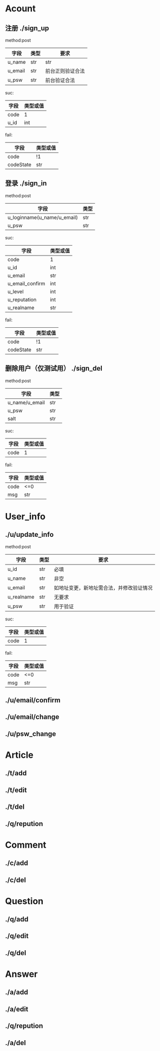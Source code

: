 # Acount
## 注册 ./sign_up

method:post

字段|类型|要求
------------ | ------------- | ------------
u_name| str|str
u_email| str|前台正则验证合法
u_psw| str|前台验证合法



suc:

字段|类型或值
------------ | -------------
code|1
u_id|int

fail:

字段|类型或值
------------ | -------------
code|!1
codeState| str


## 登录 ./sign_in

method:post

字段|类型
------------ | -------------
u_loginname(u_name/u_email)| str
u_psw| str

suc:

字段|类型或值
------------ | -------------
code|1
u_id|int
u_email | str
u_email_confirm | int
u_level |  int
u_reputation |  int
u_realname | str


fail:

字段|类型或值
------------ | -------------
code|!1
codeState| str


## 删除用户（仅测试用） ./sign_del

method:post

字段|类型
------------ | -------------
u_name/u_email| str
u_psw| str
salt| str


suc:

字段|类型或值
------------ | -------------
code|1

fail:

字段|类型或值
------------ | -------------
code|<=0
msg| str

# User_info

## ./u/update_info

method:post

字段|类型|要求
------------ | ------------- | ------------
u_id | str | 必填
u_name| str | 非空
u_email | str | 如地址变更，新地址需合法，并修改验证情况
u_realname | str | 无要求
u_psw | str | 用于验证


suc:

字段|类型或值
------------ | -------------
code|1


fail:

字段|类型或值
------------ | -------------
code|<=0
msg| str


## ./u/email/confirm

## ./u/email/change

## ./u/psw_change

# Article

## ./t/add
## ./t/edit
## ./t/del
## ./q/repution

# Comment

## ./c/add
## ./c/del

# Question

## ./q/add
## ./q/edit
## ./q/del

# Answer

## ./a/add
## ./a/edit
## ./q/repution
## ./a/del

